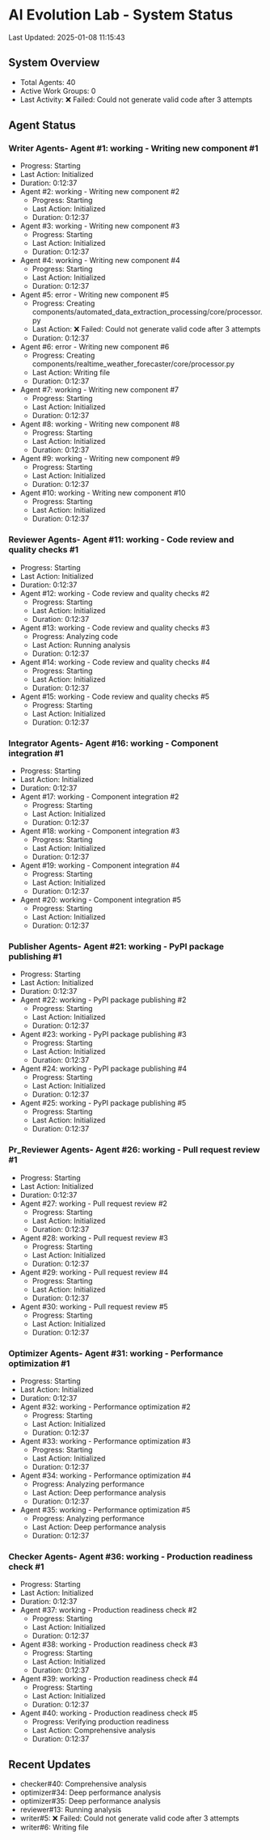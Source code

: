 # AI Evolution Lab - System Status
Last Updated: 2025-01-08 11:15:43

## System Overview
- Total Agents: 40
- Active Work Groups: 0
- Last Activity: ❌ Failed: Could not generate valid code after 3 attempts

## Agent Status

### Writer Agents- Agent #1: working - Writing new component #1
  - Progress: Starting
  - Last Action: Initialized
  - Duration: 0:12:37
- Agent #2: working - Writing new component #2
  - Progress: Starting
  - Last Action: Initialized
  - Duration: 0:12:37
- Agent #3: working - Writing new component #3
  - Progress: Starting
  - Last Action: Initialized
  - Duration: 0:12:37
- Agent #4: working - Writing new component #4
  - Progress: Starting
  - Last Action: Initialized
  - Duration: 0:12:37
- Agent #5: error - Writing new component #5
  - Progress: Creating components/automated_data_extraction_processing/core/processor.py
  - Last Action: ❌ Failed: Could not generate valid code after 3 attempts
  - Duration: 0:12:37
- Agent #6: error - Writing new component #6
  - Progress: Creating components/realtime_weather_forecaster/core/processor.py
  - Last Action: Writing file
  - Duration: 0:12:37
- Agent #7: working - Writing new component #7
  - Progress: Starting
  - Last Action: Initialized
  - Duration: 0:12:37
- Agent #8: working - Writing new component #8
  - Progress: Starting
  - Last Action: Initialized
  - Duration: 0:12:37
- Agent #9: working - Writing new component #9
  - Progress: Starting
  - Last Action: Initialized
  - Duration: 0:12:37
- Agent #10: working - Writing new component #10
  - Progress: Starting
  - Last Action: Initialized
  - Duration: 0:12:37

### Reviewer Agents- Agent #11: working - Code review and quality checks #1
  - Progress: Starting
  - Last Action: Initialized
  - Duration: 0:12:37
- Agent #12: working - Code review and quality checks #2
  - Progress: Starting
  - Last Action: Initialized
  - Duration: 0:12:37
- Agent #13: working - Code review and quality checks #3
  - Progress: Analyzing code
  - Last Action: Running analysis
  - Duration: 0:12:37
- Agent #14: working - Code review and quality checks #4
  - Progress: Starting
  - Last Action: Initialized
  - Duration: 0:12:37
- Agent #15: working - Code review and quality checks #5
  - Progress: Starting
  - Last Action: Initialized
  - Duration: 0:12:37

### Integrator Agents- Agent #16: working - Component integration #1
  - Progress: Starting
  - Last Action: Initialized
  - Duration: 0:12:37
- Agent #17: working - Component integration #2
  - Progress: Starting
  - Last Action: Initialized
  - Duration: 0:12:37
- Agent #18: working - Component integration #3
  - Progress: Starting
  - Last Action: Initialized
  - Duration: 0:12:37
- Agent #19: working - Component integration #4
  - Progress: Starting
  - Last Action: Initialized
  - Duration: 0:12:37
- Agent #20: working - Component integration #5
  - Progress: Starting
  - Last Action: Initialized
  - Duration: 0:12:37

### Publisher Agents- Agent #21: working - PyPI package publishing #1
  - Progress: Starting
  - Last Action: Initialized
  - Duration: 0:12:37
- Agent #22: working - PyPI package publishing #2
  - Progress: Starting
  - Last Action: Initialized
  - Duration: 0:12:37
- Agent #23: working - PyPI package publishing #3
  - Progress: Starting
  - Last Action: Initialized
  - Duration: 0:12:37
- Agent #24: working - PyPI package publishing #4
  - Progress: Starting
  - Last Action: Initialized
  - Duration: 0:12:37
- Agent #25: working - PyPI package publishing #5
  - Progress: Starting
  - Last Action: Initialized
  - Duration: 0:12:37

### Pr_Reviewer Agents- Agent #26: working - Pull request review #1
  - Progress: Starting
  - Last Action: Initialized
  - Duration: 0:12:37
- Agent #27: working - Pull request review #2
  - Progress: Starting
  - Last Action: Initialized
  - Duration: 0:12:37
- Agent #28: working - Pull request review #3
  - Progress: Starting
  - Last Action: Initialized
  - Duration: 0:12:37
- Agent #29: working - Pull request review #4
  - Progress: Starting
  - Last Action: Initialized
  - Duration: 0:12:37
- Agent #30: working - Pull request review #5
  - Progress: Starting
  - Last Action: Initialized
  - Duration: 0:12:37

### Optimizer Agents- Agent #31: working - Performance optimization #1
  - Progress: Starting
  - Last Action: Initialized
  - Duration: 0:12:37
- Agent #32: working - Performance optimization #2
  - Progress: Starting
  - Last Action: Initialized
  - Duration: 0:12:37
- Agent #33: working - Performance optimization #3
  - Progress: Starting
  - Last Action: Initialized
  - Duration: 0:12:37
- Agent #34: working - Performance optimization #4
  - Progress: Analyzing performance
  - Last Action: Deep performance analysis
  - Duration: 0:12:37
- Agent #35: working - Performance optimization #5
  - Progress: Analyzing performance
  - Last Action: Deep performance analysis
  - Duration: 0:12:37

### Checker Agents- Agent #36: working - Production readiness check #1
  - Progress: Starting
  - Last Action: Initialized
  - Duration: 0:12:37
- Agent #37: working - Production readiness check #2
  - Progress: Starting
  - Last Action: Initialized
  - Duration: 0:12:37
- Agent #38: working - Production readiness check #3
  - Progress: Starting
  - Last Action: Initialized
  - Duration: 0:12:37
- Agent #39: working - Production readiness check #4
  - Progress: Starting
  - Last Action: Initialized
  - Duration: 0:12:37
- Agent #40: working - Production readiness check #5
  - Progress: Verifying production readiness
  - Last Action: Comprehensive analysis
  - Duration: 0:12:37


## Recent Updates
- checker#40: Comprehensive analysis
- optimizer#34: Deep performance analysis
- optimizer#35: Deep performance analysis
- reviewer#13: Running analysis
- writer#5: ❌ Failed: Could not generate valid code after 3 attempts
- writer#6: Writing file
